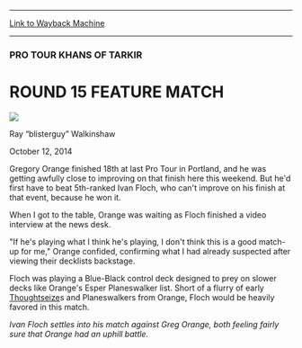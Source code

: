 
---
[Link to Wayback Machine](https://web.archive.org/web/20141014103045/http://magic.wizards.com/en/events/coverage/ptktk/round-15-feature-match-2014-10-12)

[_metadata_:description]:- "Gregory Orange finished 18th at last Pro Tour in Portland, and he was getting awfully close to improving on that finish here this weekend. But he'd first have to beat 5th-ranked Ivan Floch, who can't improve on his finish at that event, because he won it. When I got to the table, Orange was waiting as Floch finished a video interview at the news desk. `If he's playing what I think he's playing, I don't think this is a good match-up for me,` Orange confided, confirming what I had already suspected after viewing their decklists backstage."
[_metadata_:generator]:- "Drupal 7 (http://drupal.org)"
[_metadata_:node]:- "286961"
[_metadata_:publish_date]:- "2014-10-12"
[_metadata_:source]:- "div-main"
[_metadata_:title]:- "ROUND 15 FEATURE MATCH"
[_metadata_:wayback_capture_timestamp]:- "2014-10-14 10:30:45"
[_metadata_:wayback_raw_url]:- "https://web.archive.org/web/20141014103045id_/http://magic.wizards.com/en/events/coverage/ptktk/round-15-feature-match-2014-10-12"
[_metadata_:wayback_url]:- "http://magic.wizards.com/en/events/coverage/ptktk/round-15-feature-match-2014-10-12"
---





### PRO TOUR KHANS OF TARKIR


ROUND 15 FEATURE MATCH
======================



![](https://media.magic.wizards.com/styles/auth_small/public/images/person/walkinshaw.jpg)

Ray “blisterguy” Walkinshaw




October 12, 2014
 










Gregory Orange finished 18th at last Pro Tour in Portland, and he was getting awfully close to improving on that finish here this weekend. But he'd first have to beat 5th-ranked Ivan Floch, who can't improve on his finish at that event, because he won it.


When I got to the table, Orange was waiting as Floch finished a video interview at the news desk. 


"If he's playing what I think he's playing, I don't think this is a good match-up for me," Orange confided, confirming what I had already suspected after viewing their decklists backstage.



 Floch was playing a Blue-Black control deck designed to prey on slower decks like Orange's Esper Planeswalker list. Short of a flurry of early [Thoughtseize](http://gatherer.wizards.com/Pages/Card/Details.aspx?name=Thoughtseize)s and Planeswalkers from Orange, Floch would be heavily favored in this match.





*Ivan Floch settles into his match against Greg Orange, both feeling fairly sure that Orange had an uphill battle.*




  






 
 




  







